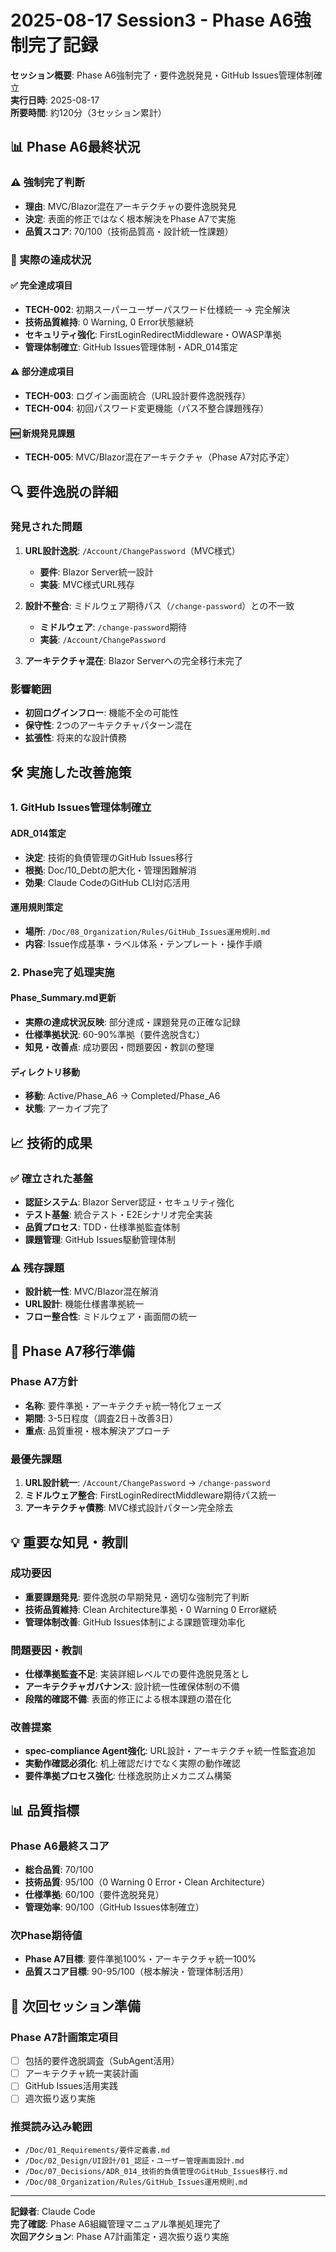 # 2025-08-17 Session3 - Phase A6強制完了記録

**セッション概要**: Phase A6強制完了・要件逸脱発見・GitHub Issues管理体制確立  
**実行日時**: 2025-08-17  
**所要時間**: 約120分（3セッション累計）  

## 📊 Phase A6最終状況

### ⚠️ 強制完了判断
- **理由**: MVC/Blazor混在アーキテクチャの要件逸脱発見
- **決定**: 表面的修正ではなく根本解決をPhase A7で実施
- **品質スコア**: 70/100（技術品質高・設計統一性課題）

### 🎯 実際の達成状況

#### ✅ 完全達成項目
- **TECH-002**: 初期スーパーユーザーパスワード仕様統一 → 完全解決
- **技術品質維持**: 0 Warning, 0 Error状態継続
- **セキュリティ強化**: FirstLoginRedirectMiddleware・OWASP準拠
- **管理体制確立**: GitHub Issues管理体制・ADR_014策定

#### ⚠️ 部分達成項目
- **TECH-003**: ログイン画面統合（URL設計要件逸脱残存）
- **TECH-004**: 初回パスワード変更機能（パス不整合課題残存）

#### 🆕 新規発見課題
- **TECH-005**: MVC/Blazor混在アーキテクチャ（Phase A7対応予定）

## 🔍 要件逸脱の詳細

### 発見された問題
1. **URL設計逸脱**: `/Account/ChangePassword`（MVC様式）
   - **要件**: Blazor Server統一設計
   - **実装**: MVC様式URL残存

2. **設計不整合**: ミドルウェア期待パス（`/change-password`）との不一致
   - **ミドルウェア**: `/change-password`期待
   - **実装**: `/Account/ChangePassword`

3. **アーキテクチャ混在**: Blazor Serverへの完全移行未完了

### 影響範囲
- **初回ログインフロー**: 機能不全の可能性
- **保守性**: 2つのアーキテクチャパターン混在
- **拡張性**: 将来的な設計債務

## 🛠️ 実施した改善施策

### 1. GitHub Issues管理体制確立

#### ADR_014策定
- **決定**: 技術的負債管理のGitHub Issues移行
- **根拠**: Doc/10_Debtの肥大化・管理困難解消
- **効果**: Claude CodeのGitHub CLI対応活用

#### 運用規則策定
- **場所**: `/Doc/08_Organization/Rules/GitHub_Issues運用規則.md`
- **内容**: Issue作成基準・ラベル体系・テンプレート・操作手順

### 2. Phase完了処理実施

#### Phase_Summary.md更新
- **実際の達成状況反映**: 部分達成・課題発見の正確な記録
- **仕様準拠状況**: 60-90%準拠（要件逸脱含む）
- **知見・改善点**: 成功要因・問題要因・教訓の整理

#### ディレクトリ移動
- **移動**: Active/Phase_A6 → Completed/Phase_A6
- **状態**: アーカイブ完了

## 📈 技術的成果

### ✅ 確立された基盤
- **認証システム**: Blazor Server認証・セキュリティ強化
- **テスト基盤**: 統合テスト・E2Eシナリオ完全実装
- **品質プロセス**: TDD・仕様準拠監査体制
- **課題管理**: GitHub Issues駆動管理体制

### ⚠️ 残存課題
- **設計統一性**: MVC/Blazor混在解消
- **URL設計**: 機能仕様書準拠統一
- **フロー整合性**: ミドルウェア・画面間の統一

## 🎯 Phase A7移行準備

### Phase A7方針
- **名称**: 要件準拠・アーキテクチャ統一特化フェーズ
- **期間**: 3-5日程度（調査2日＋改善3日）
- **重点**: 品質重視・根本解決アプローチ

### 最優先課題
1. **URL設計統一**: `/Account/ChangePassword` → `/change-password`
2. **ミドルウェア整合**: FirstLoginRedirectMiddleware期待パス統一
3. **アーキテクチャ債務**: MVC様式設計パターン完全除去

## 💡 重要な知見・教訓

### 成功要因
- **重要課題発見**: 要件逸脱の早期発見・適切な強制完了判断
- **技術品質維持**: Clean Architecture準拠・0 Warning 0 Error継続
- **管理体制改善**: GitHub Issues体制による課題管理効率化

### 問題要因・教訓
- **仕様準拠監査不足**: 実装詳細レベルでの要件逸脱見落とし
- **アーキテクチャガバナンス**: 設計統一性確保体制の不備
- **段階的確認不備**: 表面的修正による根本課題の潜在化

### 改善提案
- **spec-compliance Agent強化**: URL設計・アーキテクチャ統一性監査追加
- **実動作確認必須化**: 机上確認だけでなく実際の動作確認
- **要件準拠プロセス強化**: 仕様逸脱防止メカニズム構築

## 📊 品質指標

### Phase A6最終スコア
- **総合品質**: 70/100
- **技術品質**: 95/100（0 Warning 0 Error・Clean Architecture）
- **仕様準拠**: 60/100（要件逸脱発見）
- **管理効率**: 90/100（GitHub Issues体制確立）

### 次Phase期待値
- **Phase A7目標**: 要件準拠100%・アーキテクチャ統一100%
- **品質スコア目標**: 90-95/100（根本解決・管理体制活用）

## 🔄 次回セッション準備

### Phase A7計画策定項目
- [ ] 包括的要件逸脱調査（SubAgent活用）
- [ ] アーキテクチャ統一実装計画
- [ ] GitHub Issues活用実践
- [ ] 週次振り返り実施

### 推奨読み込み範囲
- `/Doc/01_Requirements/要件定義書.md`
- `/Doc/02_Design/UI設計/01_認証・ユーザー管理画面設計.md`
- `/Doc/07_Decisions/ADR_014_技術的負債管理のGitHub_Issues移行.md`
- `/Doc/08_Organization/Rules/GitHub_Issues運用規則.md`

---

**記録者**: Claude Code  
**完了確認**: Phase A6組織管理マニュアル準拠処理完了  
**次回アクション**: Phase A7計画策定・週次振り返り実施